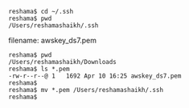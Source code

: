 
```
reshama$ cd ~/.ssh
reshama$ pwd
/Users/reshamashaikh/.ssh
```
filename:
awskey_ds7.pem

```
reshama$ pwd
/Users/reshamashaikh/Downloads
reshama$ ls *.pem
-rw-r--r--@ 1   1692 Apr 10 16:25 awskey_ds7.pem
reshama$ 
reshama$ mv *.pem /Users/reshamashaikh/.ssh
reshama$ 
```
